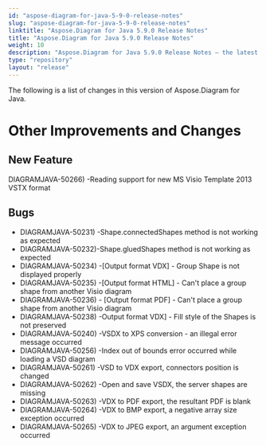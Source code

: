 ```yaml
---
id: "aspose-diagram-for-java-5-9-0-release-notes"
slug: "aspose-diagram-for-java-5-9-0-release-notes"
linktitle: "Aspose.Diagram for Java 5.9.0 Release Notes"
title: "Aspose.Diagram for Java 5.9.0 Release Notes"
weight: 10
description: "Aspose.Diagram for Java 5.9.0 Release Notes – the latest updates and fixes."
type: "repository"
layout: "release"
---
```


The following is a list of changes in this version of Aspose.Diagram for Java.
# **Other Improvements and Changes**
## **New Feature**
DIAGRAMJAVA-50266) -Reading support for new MS Visio Template 2013 VSTX format
## **Bugs**
- DIAGRAMJAVA-50231) -Shape.connectedShapes method is not working as expected
- DIAGRAMJAVA-50232)-Shape.gluedShapes method is not working as expected
- DIAGRAMJAVA-50234) -[Output format VDX] - Group Shape is not displayed properly
- DIAGRAMJAVA-50235) -[Output format HTML] - Can't place a group shape from another Visio diagram
- DIAGRAMJAVA-50236) - [Output format PDF] - Can't place a group shape from another Visio diagram
- DIAGRAMJAVA-50238) -Output format VDX] - Fill style of the Shapes is not preserved
- DIAGRAMJAVA-50240) -VSDX to XPS conversion - an illegal error message occurred
- DIAGRAMJAVA-50256) -Index out of bounds error occurred while loading a VSD diagram
- DIAGRAMJAVA-50261) -VSD to VDX export, connectors position is changed
- DIAGRAMJAVA-50262) -Open and save VSDX, the server shapes are missing
- DIAGRAMJAVA-50263) -VDX to PDF export, the resultant PDF is blank
- DIAGRAMJAVA-50264) -VDX to BMP export, a negative array size exception occurred
- DIAGRAMJAVA-50265) -VDX to JPEG export, an argument exception occurred
